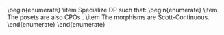
\begin{enumerate}
\item Specialize DP such that:
\begin{enumerate}
\item The posets are also CPOs .
\item The morphisms are Scott-Continuous.
\end{enumerate}
\end{enumerate}